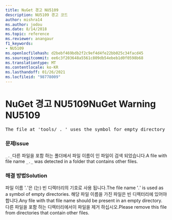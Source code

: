 ```yaml
---
title: NuGet 경고 NU5109
description: NU5109 경고 코드
author: mishra14
ms.author: jodou
ms.date: 8/14/2018
ms.topic: reference
ms.reviewer: anangaur
f1_keywords:
- NU5109
ms.openlocfilehash: d2bebf469bdb2f2c9ef4d4fe22bb025c34facd45
ms.sourcegitcommit: ee6c3f203648a5561c809db54ebeb1d0f0598b68
ms.translationtype: MT
ms.contentlocale: ko-KR
ms.lasthandoff: 01/26/2021
ms.locfileid: "98778009"
---
```

# <a name="nuget-warning-nu5109"></a><span data-ttu-id="f68b8-103">NuGet 경고 NU5109</span><span class="sxs-lookup"><span data-stu-id="f68b8-103">NuGet Warning NU5109</span></span>
<pre>The file at 'tools/_._' uses the symbol for empty directory '_._', but it is present in a directory that contains other files. Please remove this file from directories that contain other files.</pre>

### <a name="issue"></a><span data-ttu-id="f68b8-104">문제</span><span class="sxs-lookup"><span data-stu-id="f68b8-104">Issue</span></span>

<span data-ttu-id="f68b8-105">`_._`다른 파일을 포함 하는 폴더에서 파일 이름이 인 파일이 검색 되었습니다.</span><span class="sxs-lookup"><span data-stu-id="f68b8-105">A file with file name `_._` was detected in a folder that contains other files.</span></span>


### <a name="solution"></a><span data-ttu-id="f68b8-106">해결 방법</span><span class="sxs-lookup"><span data-stu-id="f68b8-106">Solution</span></span>

 <span data-ttu-id="f68b8-107">파일 이름 '_._'은 (는) 빈 디렉터리의 기호로 사용 됩니다.</span><span class="sxs-lookup"><span data-stu-id="f68b8-107">The file name '_._' is used as a symbol of empty directories.</span></span> <span data-ttu-id="f68b8-108">해당 파일 이름을 가진 파일은 빈 디렉터리에 있어야 합니다.</span><span class="sxs-lookup"><span data-stu-id="f68b8-108">Any file with that file name should be present in an empty directory.</span></span> <span data-ttu-id="f68b8-109">다른 파일을 포함 하는 디렉터리에서이 파일을 제거 하십시오.</span><span class="sxs-lookup"><span data-stu-id="f68b8-109">Please remove this file from directories that contain other files.</span></span>

